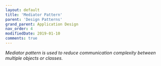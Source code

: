 ```yaml
---
layout: default
title: 'Mediator Pattern'
parent: 'Design Patterns'
grand_parent: Application Design
nav_order: 4
modifiedDate: 2019-01-10
comments: true
---
```

<em>Mediator pattern is used to reduce communication complexity between multiple objects or classes.</em>
